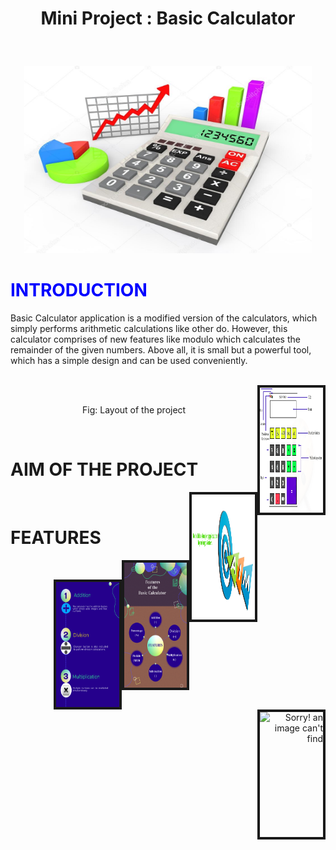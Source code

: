 # <p align = "center"> Mini Project : Basic Calculator </p>
<br>
<p align="center">
  <img width="460" height="300" src="https://github.com/sanjiv576/BasicCalculatorMiniProject/blob/master/images/cover.jpeg">
</p>

<p> <font color=blue><h1>INTRODUCTION </font></h1> </p>

Basic Calculator application is a modified version of the calculators, which simply performs arithmetic calculations like other do. However, this calculator comprises of new features like modulo which calculates the remainder of the given numbers. Above all, it is small but a powerful tool, which has a simple design and can be used conveniently.
<br>
<br>
 <p align = "right"><img src="https://github.com/sanjiv576/BasicCalculatorMiniProject/blob/master/images/basic_calculator_design.png"  style="width: 20%; height: 200px; float:right;" border="4" alt="Sorry! an image can't find">
  <br>
 <p align = "center">Fig: Layout of the project</p>
 
 <br>
 
 <h1>AIM OF THE PROJECT</h1>
 
<p align = "right"><img src="https://github.com/sanjiv576/BasicCalculatorMiniProject/blob/master/images/aim_of_project.png" style="width: 20%; height: 200px; float:right;" border="4" alt="Sorry! an image can't find">
  <br>
  
<h1>FEATURES</h1>
 
<p align = "right"><img src="https://github.com/sanjiv576/BasicCalculatorMiniProject/blob/master/images/1-feature.png"  style="width: 20%; height: 200px; float:right;" border="4" alt="Sorry! an image can't find">
  <br>
  
 
<p align = "right"><img src="https://github.com/sanjiv576/BasicCalculatorMiniProject/blob/master/images/2-feature.png"  style="width: 20%; height: 200px; float:right;" border="4" alt="Sorry! an image can't find">
  <br>
  
  <p align = "right"><img src=""  style="width: 20%; height: 200px; float:right;" border="4" alt="Sorry! an image can't find">
  <br>
